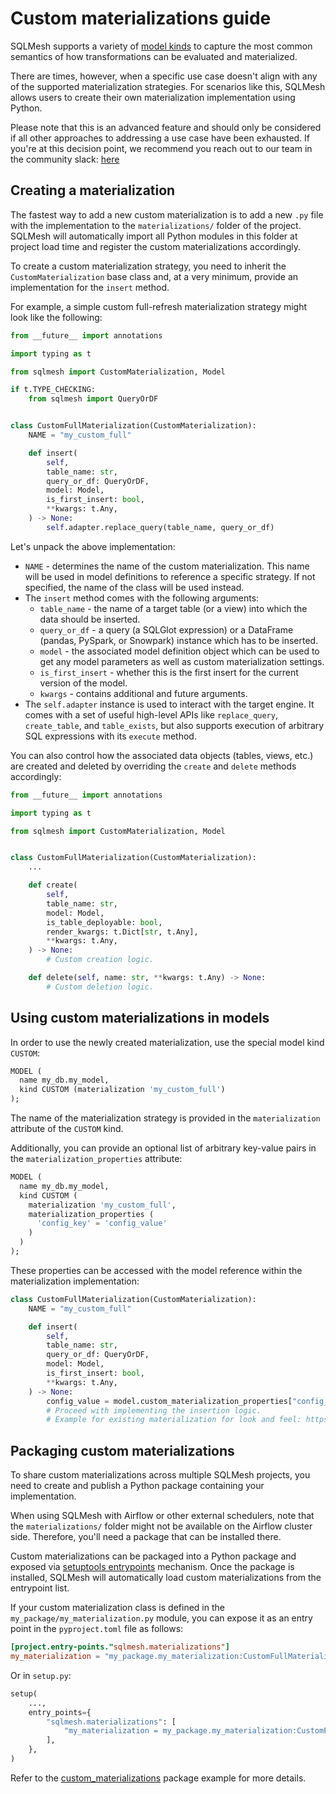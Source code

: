 # Custom materializations guide

SQLMesh supports a variety of [model kinds](../concepts/models/model_kinds.md) to capture the most common semantics of how transformations can be evaluated and materialized.

There are times, however, when a specific use case doesn't align with any of the supported materialization strategies. For scenarios like this, SQLMesh allows users to create their own materialization implementation using Python.

Please note that this is an advanced feature and should only be considered if all other approaches to addressing a use case have been exhausted. If you're at this decision point, we recommend you reach out to our team in the community slack: [here](https://tobikodata.com/community.html)

## Creating a materialization

The fastest way to add a new custom materialization is to add a new `.py` file with the implementation to the `materializations/` folder of the project. SQLMesh will automatically import all Python modules in this folder at project load time and register the custom materializations accordingly.

To create a custom materialization strategy, you need to inherit the `CustomMaterialization` base class and, at a very minimum, provide an implementation for the `insert` method.

For example, a simple custom full-refresh materialization strategy might look like the following:

```python linenums="1"
from __future__ import annotations

import typing as t

from sqlmesh import CustomMaterialization, Model

if t.TYPE_CHECKING:
    from sqlmesh import QueryOrDF


class CustomFullMaterialization(CustomMaterialization):
    NAME = "my_custom_full"

    def insert(
        self,
        table_name: str,
        query_or_df: QueryOrDF,
        model: Model,
        is_first_insert: bool,
        **kwargs: t.Any,
    ) -> None:
        self.adapter.replace_query(table_name, query_or_df)

```

Let's unpack the above implementation:

* `NAME` - determines the name of the custom materialization. This name will be used in model definitions to reference a specific strategy. If not specified, the name of the class will be used instead.
* The `insert` method comes with the following arguments:
    * `table_name` - the name of a target table (or a view) into which the data should be inserted.
    * `query_or_df` - a query (a SQLGlot expression) or a DataFrame (pandas, PySpark, or Snowpark) instance which has to be inserted.
    * `model` - the associated model definition object which can be used to get any model parameters as well as custom materialization settings.
    * `is_first_insert` - whether this is the first insert for the current version of the model.
    * `kwargs` - contains additional and future arguments.
* The `self.adapter` instance is used to interact with the target engine. It comes with a set of useful high-level APIs like `replace_query`, `create_table`, and `table_exists`, but also supports execution of arbitrary SQL expressions with its `execute` method.

You can also control how the associated data objects (tables, views, etc.) are created and deleted by overriding the `create` and `delete` methods accordingly:

```python linenums="1"
from __future__ import annotations

import typing as t

from sqlmesh import CustomMaterialization, Model


class CustomFullMaterialization(CustomMaterialization):
    ...

    def create(
        self,
        table_name: str,
        model: Model,
        is_table_deployable: bool,
        render_kwargs: t.Dict[str, t.Any],
        **kwargs: t.Any,
    ) -> None:
        # Custom creation logic.

    def delete(self, name: str, **kwargs: t.Any) -> None:
        # Custom deletion logic.
```

## Using custom materializations in models

In order to use the newly created materialization, use the special model kind `CUSTOM`:

```sql linenums="1"
MODEL (
  name my_db.my_model,
  kind CUSTOM (materialization 'my_custom_full')
);
```

The name of the materialization strategy is provided in the `materialization` attribute of the `CUSTOM` kind.

Additionally, you can provide an optional list of arbitrary key-value pairs in the `materialization_properties` attribute:

```sql linenums="1"
MODEL (
  name my_db.my_model,
  kind CUSTOM (
    materialization 'my_custom_full',
    materialization_properties (
      'config_key' = 'config_value'
    )
  )
);
```

These properties can be accessed with the model reference within the materialization implementation:

```python linenums="1" hl_lines="12"
class CustomFullMaterialization(CustomMaterialization):
    NAME = "my_custom_full"

    def insert(
        self,
        table_name: str,
        query_or_df: QueryOrDF,
        model: Model,
        is_first_insert: bool,
        **kwargs: t.Any,
    ) -> None:
        config_value = model.custom_materialization_properties["config_key"]
        # Proceed with implementing the insertion logic.
        # Example for existing materialization for look and feel: https://github.com/TobikoData/sqlmesh/blob/main/sqlmesh/core/snapshot/evaluator.py
```

## Packaging custom materializations

To share custom materializations across multiple SQLMesh projects, you need to create and publish a Python package containing your implementation.

When using SQLMesh with Airflow or other external schedulers, note that the `materializations/` folder might not be available on the Airflow cluster side. Therefore, you'll need a package that can be installed there.

Custom materializations can be packaged into a Python package and exposed via [setuptools entrypoints](https://packaging.python.org/en/latest/guides/creating-and-discovering-plugins/#using-package-metadata) mechanism. Once the package is installed, SQLMesh will automatically load custom materializations from the entrypoint list.

If your custom materialization class is defined in the `my_package/my_materialization.py` module, you can expose it as an entry point in the `pyproject.toml` file as follows:

```toml
[project.entry-points."sqlmesh.materializations"]
my_materialization = "my_package.my_materialization:CustomFullMaterialization"
```

Or in `setup.py`:

```python
setup(
    ...,
    entry_points={
        "sqlmesh.materializations": [
            "my_materialization = my_package.my_materialization:CustomFullMaterialization",
        ],
    },
)
```

Refer to the [custom_materializations](https://github.com/TobikoData/sqlmesh/tree/main/examples/custom_materializations) package example for more details.
